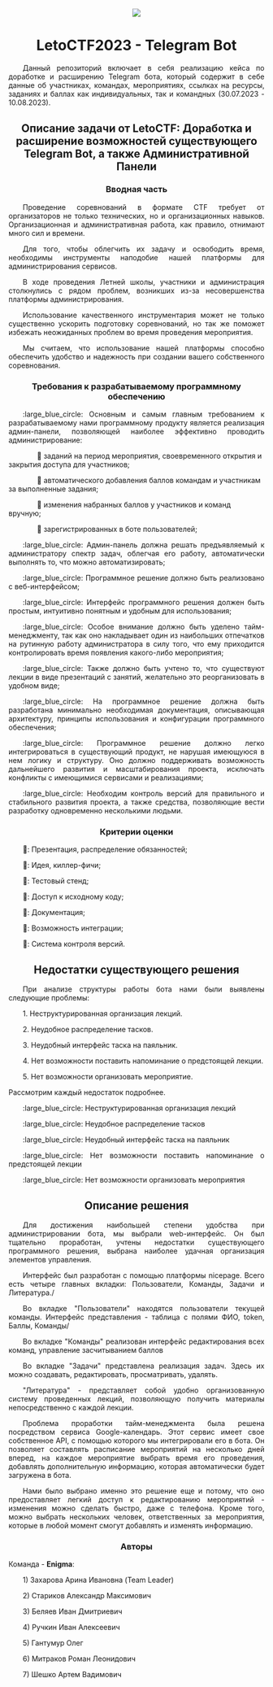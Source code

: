 <h1 Enigma </h1>
<p align="center">
    <img src="URL">
</p>

<h1 align="center">
LetoCTF2023 - Telegram Bot
</h1>

<p align="justify">&emsp;&emsp;Данный репозиторий включает в себя реализацию кейса по доработке и расширению Telegram бота, который содержит в себе данные об участниках, командах, мероприятиях, ссылках на ресурсы, заданиях и баллах как индивидуальных, так и командных (30.07.2023 - 10.08.2023).</p>

<h2 align="center">
    Описание задачи от LetoCTF: Доработка и расширение возможностей существующего Telegram Bot, а также Административной Панели
</h2>

<h3 align="center">
    Вводная часть
</h3> 

<p align="justify">&emsp;&emsp;Проведение соревнований в формате CTF требует от организаторов не только технических, но и организационных навыков. Организационная и административная работа, как правило, отнимают много сил и времени.</p>

<p align="justify">&emsp;&emsp;Для того, чтобы облегчить их задачу и освободить время, необходимы инструменты наподобие нашей платформы для администрирования сервисов.</p>

<p align="justify">&emsp;&emsp;В ходе проведения Летней школы, участники и администрация столкнулись с рядом проблем, возникших из-за несовершенства платформы администрирования.</p>

<p align="justify">&emsp;&emsp;Использование качественного инструментария может не только существенно ускорить подготовку соревнований, но так же поможет избежать неожиданных проблем во время проведения мероприятия.</p>

<p align="justify">&emsp;&emsp;Мы считаем, что использование нашей платформы способно обеспечить удобство и надежность при создании вашего собственного соревнования.</p>


<h3 align="center">
    Требования к разрабатываемому программному обеспечению
</h3>

<p align="justify">&emsp;&emsp;:large_blue_circle: Основным и самым главным требованием к разрабатываемому нами программному продукту является реализация админ-панели, позволяющей наиболее эффективно проводить администрирование:</p>

&emsp;&emsp;&emsp;&emsp;:small_blue_diamond: заданий на период мероприятия, своевременного открытия и закрытия доступа для участников;

&emsp;&emsp;&emsp;&emsp;:small_blue_diamond: автоматического добавления баллов командам и участникам за выполненные задания;

&emsp;&emsp;&emsp;&emsp;:small_blue_diamond: изменения набранных баллов у участников и команд вручную;

&emsp;&emsp;&emsp;&emsp;:small_blue_diamond: зарегистрированных в боте пользователей;

<p align="justify">&emsp;&emsp;:large_blue_circle: Админ-панель должна решать предъявляемый к администратору спектр задач, облегчая его работу, автоматически выполнять то, что можно автоматизировать;</p>

<p align="justify">&emsp;&emsp;:large_blue_circle: Программное решение должно быть реализовано с веб-интерфейсом;</p>

<p align="justify">&emsp;&emsp;:large_blue_circle: Интерфейс программного решения должен быть простым, интуитивно понятным и удобным для использования;</p>

<p align="justify">&emsp;&emsp;:large_blue_circle: Особое внимание должно быть уделено тайм-менеджменту, так как оно накладывает один из наибольших отпечатков на рутинную работу администратора в силу того, что ему приходится контролировать время появления какого-либо мероприятия;</p>

<p align="justify">&emsp;&emsp;:large_blue_circle: Также должно быть учтено то, что существуют лекции в виде презентаций с занятий, желательно это реорганизовать в удобном виде;</p>

<p align="justify">&emsp;&emsp;:large_blue_circle: На программное решение должна быть разработана минимально необходимая документация, описывающая архитектуру, принципы использования и конфигурации программного обеспечения;</p>

<p align="justify">&emsp;&emsp;:large_blue_circle: Программное решение должно легко интегрироваться в существующий продукт, не нарушая имеющуюся в нем логику и структуру. Оно должно поддерживать возможность дальнейшего развития и масштабирования проекта, исключать конфликты с имеющимися сервисами и реализациями;</p>

<p align="justify">&emsp;&emsp;:large_blue_circle: Необходим контроль версий для правильного и стабильного развития проекта, а также средства, позволяющие вести разработку одновременно несколькими людьми.

<h3 align="center">
    Критерии оценки
</h3>  

<p align="justify">&emsp;&emsp;🏴: Презентация, распределение обязанностей;</p>

<p align="justify">&emsp;&emsp;🏴: Идея, киллер-фичи;</p>

<p align="justify">&emsp;&emsp;🏴: Тестовый стенд;<p>

<p align="justify">&emsp;&emsp;🏴: Доступ к исходному коду;</p>

<p align="justify">&emsp;&emsp;🏴: Документация;</p>

<p align="justify">&emsp;&emsp;🏴: Возможность интеграции;</p>
 
<p align="justify">&emsp;&emsp;🏴: Система контроля версий.</p>


<h2 align="center">
    Недостатки существующего решения
</h2>

<p align="justify">&emsp;&emsp;При анализе структуры работы бота нами были выявлены следующие проблемы:</p>

<p align="justify">&emsp;&emsp;1. Неструктурированная организация лекций.</p>
<p align="justify">&emsp;&emsp;2. Неудобное распределение тасков.</p>
<p align="justify">&emsp;&emsp;3. Неудобный интерфейс таска на паяльник.</p>
<p align="justify">&emsp;&emsp;4. Нет возможности поставить напоминание о предстоящей лекции.</p>
<p align="justify">&emsp;&emsp;5. Нет возможности организовать мероприятие.</p>

<p align="justify"> Рассмотрим каждый недостаток подробнее.</p>

<p align="justify">&emsp;&emsp;:large_blue_circle: Неструктурированная организация лекций</p>

<p align="justify">&emsp;&emsp;:large_blue_circle: Неудобное распределение тасков</p>

<p align="justify">&emsp;&emsp;:large_blue_circle: Неудобный интерфейс таска на паяльник</p>

<p align="justify">&emsp;&emsp;:large_blue_circle: Нет возможности поставить напоминание о предстоящей лекции</p>

<p align="justify">&emsp;&emsp;:large_blue_circle: Нет возможности организовать мероприятия</p>

<h2 align="center">
    Описание решения
</h2>

<p align="justify">&emsp;&emsp;Для достижения наибольшей степени удобства при администрировании бота, мы выбрали web-интерфейс. Он был тщательно проработан, учтены недостатки существующего программного решения, выбрана наиболее удачная организация элементов управления.</p>

<p align="justify">&emsp;&emsp;Интерфейс был разработан с помощью платформы nicepage. Всего есть четыре главных вкладки: Пользователи, Команды, Задачи и Литература./</p>

<p align="justify">&emsp;&emsp;Во вкладке "Пользователи" находятся пользователи текущей команды. Интерфейс представления - таблица с полями ФИО, token, Баллы, Команды/</p>

<p align="justify">&emsp;&emsp;Во вкладке "Команды" реализован интерфейс редактирования всех команд, управление засчитыванием баллов</p>

<p align="justify">&emsp;&emsp;Во вкладке "Задачи" представлена реализация задач. Здесь их можно создавать, редактировать, просматривать, удалять.</p>

<p align="justify">&emsp;&emsp;"Литература" - представляет собой удобно организованную систему проведенных лекций, позволяющую получить материалы непосредственно с каждой лекции.</p>

<p align="justify">&emsp;&emsp;Проблема проработки тайм-менеджмента была решена посредством сервиса Google-календарь. Этот сервис имеет свое собственное API, с помощью которого мы интегрировали его в бота. Он позволяет составлять расписание мероприятий на несколько дней вперед, на каждое мероприятие выбрать время его проведения, добавлять дополнительную информацию, которая автоматически будет загружена в бота.</p>

<p align="justify">&emsp;&emsp;Нами было выбрано именно это решение еще и потому, что оно предоставляет легкий доступ к редактированию мероприятий - изменения можно сделать быстро, даже с телефона. Кроме того, можно выбрать нескольких человек, ответственных за мероприятия, которые в любой момент смогут добавлять и изменять информацию.</p>
<h3 align="center">
    Авторы
</h3>

Команда - **Enigma**:
<p align="justify">&emsp;&emsp;1) Захарова Арина Ивановна (Team Leader)</p>
<p align="justify">&emsp;&emsp;2) Стариков Александр Максимович</p>
<p align="justify">&emsp;&emsp;3) Беляев Иван Дмитриевич</p>
<p align="justify">&emsp;&emsp;4) Ручкин Иван Алексеевич</p>
<p align="justify">&emsp;&emsp;5) Гантумур Олег </p>
<p align="justify">&emsp;&emsp;6) Митраков Роман Леонидович</p>
<p align="justify">&emsp;&emsp;7) Шешко Артем Вадимович</p>
